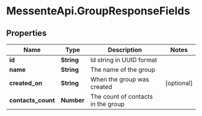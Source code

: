 # MessenteApi.GroupResponseFields

## Properties
Name | Type | Description | Notes
------------ | ------------- | ------------- | -------------
**id** | **String** | Id string in UUID format | 
**name** | **String** | The name of the group | 
**created_on** | **String** | When the group was created | [optional] 
**contacts_count** | **Number** | The count of contacts in the group | 


